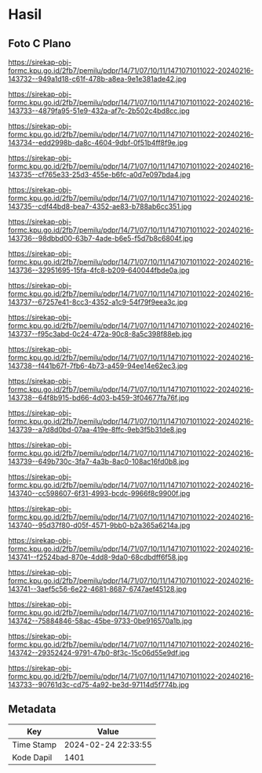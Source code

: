 # Hasil

## Foto C Plano

https://sirekap-obj-formc.kpu.go.id/2fb7/pemilu/pdpr/14/71/07/10/11/1471071011022-20240216-143732--949a1d18-c61f-478b-a8ea-9e1e381ade42.jpg

https://sirekap-obj-formc.kpu.go.id/2fb7/pemilu/pdpr/14/71/07/10/11/1471071011022-20240216-143733--4879fa95-51e9-432a-af7c-2b502c4bd8cc.jpg

https://sirekap-obj-formc.kpu.go.id/2fb7/pemilu/pdpr/14/71/07/10/11/1471071011022-20240216-143734--edd2998b-da8c-4604-9dbf-0f51b4ff8f9e.jpg

https://sirekap-obj-formc.kpu.go.id/2fb7/pemilu/pdpr/14/71/07/10/11/1471071011022-20240216-143735--cf765e33-25d3-455e-b6fc-a0d7e097bda4.jpg

https://sirekap-obj-formc.kpu.go.id/2fb7/pemilu/pdpr/14/71/07/10/11/1471071011022-20240216-143735--cdf44bd8-bea7-4352-ae83-b788ab6cc351.jpg

https://sirekap-obj-formc.kpu.go.id/2fb7/pemilu/pdpr/14/71/07/10/11/1471071011022-20240216-143736--98dbbd00-63b7-4ade-b6e5-f5d7b8c6804f.jpg

https://sirekap-obj-formc.kpu.go.id/2fb7/pemilu/pdpr/14/71/07/10/11/1471071011022-20240216-143736--32951695-15fa-4fc8-b209-640044fbde0a.jpg

https://sirekap-obj-formc.kpu.go.id/2fb7/pemilu/pdpr/14/71/07/10/11/1471071011022-20240216-143737--67257e41-8cc3-4352-a1c9-54f79f9eea3c.jpg

https://sirekap-obj-formc.kpu.go.id/2fb7/pemilu/pdpr/14/71/07/10/11/1471071011022-20240216-143737--f95c3abd-0c24-472a-90c8-8a5c398f88eb.jpg

https://sirekap-obj-formc.kpu.go.id/2fb7/pemilu/pdpr/14/71/07/10/11/1471071011022-20240216-143738--f441b67f-7fb6-4b73-a459-94ee14e62ec3.jpg

https://sirekap-obj-formc.kpu.go.id/2fb7/pemilu/pdpr/14/71/07/10/11/1471071011022-20240216-143738--64f8b915-bd66-4d03-b459-3f04677fa76f.jpg

https://sirekap-obj-formc.kpu.go.id/2fb7/pemilu/pdpr/14/71/07/10/11/1471071011022-20240216-143739--a7d8d0bd-07aa-419e-8ffc-9eb3f5b31de8.jpg

https://sirekap-obj-formc.kpu.go.id/2fb7/pemilu/pdpr/14/71/07/10/11/1471071011022-20240216-143739--649b730c-3fa7-4a3b-8ac0-108ac16fd0b8.jpg

https://sirekap-obj-formc.kpu.go.id/2fb7/pemilu/pdpr/14/71/07/10/11/1471071011022-20240216-143740--cc598607-6f31-4993-bcdc-9966f8c9900f.jpg

https://sirekap-obj-formc.kpu.go.id/2fb7/pemilu/pdpr/14/71/07/10/11/1471071011022-20240216-143740--95d37f80-d05f-4571-9bb0-b2a365a6214a.jpg

https://sirekap-obj-formc.kpu.go.id/2fb7/pemilu/pdpr/14/71/07/10/11/1471071011022-20240216-143741--f2524bad-870e-4dd8-9da0-68cdbdff6f58.jpg

https://sirekap-obj-formc.kpu.go.id/2fb7/pemilu/pdpr/14/71/07/10/11/1471071011022-20240216-143741--3aef5c56-6e22-4681-8687-6747aef45128.jpg

https://sirekap-obj-formc.kpu.go.id/2fb7/pemilu/pdpr/14/71/07/10/11/1471071011022-20240216-143742--75884846-58ac-45be-9733-0be916570a1b.jpg

https://sirekap-obj-formc.kpu.go.id/2fb7/pemilu/pdpr/14/71/07/10/11/1471071011022-20240216-143742--29352424-9791-47b0-8f3c-15c06d55e9df.jpg

https://sirekap-obj-formc.kpu.go.id/2fb7/pemilu/pdpr/14/71/07/10/11/1471071011022-20240216-143733--90761d3c-cd75-4a92-be3d-97114d5f774b.jpg


## Metadata

| Key        | Value               |
| ---------- | ------------------- |
| Time Stamp | 2024-02-24 22:33:55 |
| Kode Dapil | 1401                |



